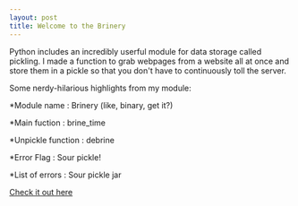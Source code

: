 ```yaml
---
layout: post
title: Welcome to the Brinery
---
```


Python includes an incredibly userful module for data storage called pickling. I made a function to grab webpages from a website all at once and store them in a pickle so that you don't have to continuously toll the server. 

Some nerdy-hilarious highlights from my module:

*Module name : Brinery (like, binary, get it?)

*Main fuction : brine_time

*Unpickle function : debrine

*Error Flag : Sour pickle!

*List of errors : Sour pickle jar

[Check it out here](https://github.com/potatochip/Brinery)